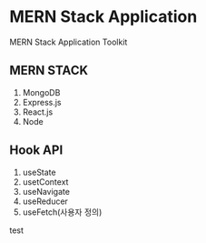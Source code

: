# MERN Stack Application
MERN Stack Application Toolkit

## MERN STACK
1. MongoDB
2. Express.js
3. React.js
4. Node

## Hook API
1. useState
2. usetContext
3. useNavigate
4. useReducer
5. useFetch(사용자 정의)

test
